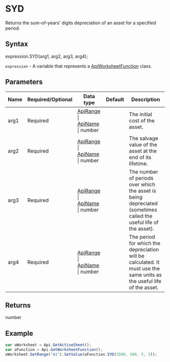 # SYD

Returns the sum-of-years' digits depreciation of an asset for a specified period.

## Syntax

expression.SYD(arg1, arg2, arg3, arg4);

`expression` - A variable that represents a [ApiWorksheetFunction](../ApiWorksheetFunction.md) class.

## Parameters

| **Name** | **Required/Optional** | **Data type** | **Default** | **Description** |
| ------------- | ------------- | ------------- | ------------- | ------------- |
| arg1 | Required | [ApiRange](../../ApiRange/ApiRange.md) &#124; [ApiName](../../ApiName/ApiName.md) &#124; number |  | The initial cost of the asset. |
| arg2 | Required | [ApiRange](../../ApiRange/ApiRange.md) &#124; [ApiName](../../ApiName/ApiName.md) &#124; number |  | The salvage value of the asset at the end of its lifetime. |
| arg3 | Required | [ApiRange](../../ApiRange/ApiRange.md) &#124; [ApiName](../../ApiName/ApiName.md) &#124; number |  | The number of periods over which the asset is being depreciated (sometimes called the useful life of the asset). |
| arg4 | Required | [ApiRange](../../ApiRange/ApiRange.md) &#124; [ApiName](../../ApiName/ApiName.md) &#124; number |  | The period for which the depreciation will be calculated. It must use the same units as the useful life of the asset. |

## Returns

number

## Example



```javascript
var oWorksheet = Api.GetActiveSheet();
var oFunction = Api.GetWorksheetFunction();
oWorksheet.GetRange("A1").SetValue(oFunction.SYD(3500, 500, 5, 3));
```
